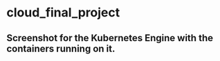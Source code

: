 # cloud_final_project
## Screenshot for the Kubernetes Engine with the containers running on it.
<!-- ![Alt text]( "Optional title") -->

